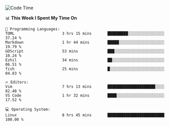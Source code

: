 <!-- [![Top Langs](https://github-readme-stats.vercel.app/api/top-langs/?username=gagahsyuja&theme=dracula&hide_border=true&border_radius=7)](https://github.com/anuraghazra/github-readme-stats) -->

<!--START_SECTION:waka-->
![Code Time](http://img.shields.io/badge/Code%20Time-180%20hrs%2052%20mins-blue)

📊 **This Week I Spent My Time On** 

```text
💬 Programming Languages: 
TOML                     3 hrs 15 mins       █████████░░░░░░░░░░░░░░░░   37.24 % 
Markdown                 1 hr 44 mins        █████░░░░░░░░░░░░░░░░░░░░   19.79 % 
GDScript                 53 mins             ███░░░░░░░░░░░░░░░░░░░░░░   10.24 % 
Ezhil                    34 mins             ██░░░░░░░░░░░░░░░░░░░░░░░   06.51 % 
fish                     25 mins             █░░░░░░░░░░░░░░░░░░░░░░░░   04.83 % 

🔥 Editors: 
Vim                      7 hrs 13 mins       █████████████████████░░░░   82.48 % 
VS Code                  1 hr 32 mins        ████░░░░░░░░░░░░░░░░░░░░░   17.52 % 

💻 Operating System: 
Linux                    8 hrs 45 mins       █████████████████████████   100.00 % 
```


<!--END_SECTION:waka-->
